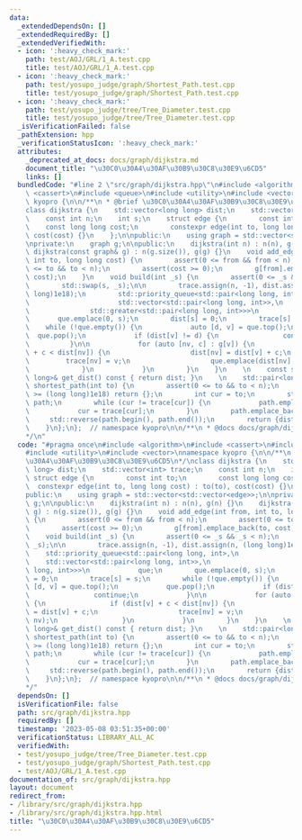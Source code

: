 ```yaml
---
data:
  _extendedDependsOn: []
  _extendedRequiredBy: []
  _extendedVerifiedWith:
  - icon: ':heavy_check_mark:'
    path: test/AOJ/GRL/1_A.test.cpp
    title: test/AOJ/GRL/1_A.test.cpp
  - icon: ':heavy_check_mark:'
    path: test/yosupo_judge/graph/Shortest_Path.test.cpp
    title: test/yosupo_judge/graph/Shortest_Path.test.cpp
  - icon: ':heavy_check_mark:'
    path: test/yosupo_judge/tree/Tree_Diameter.test.cpp
    title: test/yosupo_judge/tree/Tree_Diameter.test.cpp
  _isVerificationFailed: false
  _pathExtension: hpp
  _verificationStatusIcon: ':heavy_check_mark:'
  attributes:
    _deprecated_at_docs: docs/graph/dijkstra.md
    document_title: "\u30C0\u30A4\u30AF\u30B9\u30C8\u30E9\u6CD5"
    links: []
  bundledCode: "#line 2 \"src/graph/dijkstra.hpp\"\n#include <algorithm>\n#include\
    \ <cassert>\n#include <queue>\n#include <utility>\n#include <vector>\nnamespace\
    \ kyopro {\n\n/**\n * @brief \u30C0\u30A4\u30AF\u30B9\u30C8\u30E9\u6CD5\n*/\n\
    class dijkstra {\n    std::vector<long long> dist;\n    std::vector<int> trace;\n\
    \    const int n;\n    int s;\n    struct edge {\n        const int to;\n    \
    \    const long long cost;\n        constexpr edge(int to, long long cost) : to(to),\
    \ cost(cost) {}\n    };\n\npublic:\n    using graph = std::vector<std::vector<edge>>;\n\
    \nprivate:\n    graph g;\n\npublic:\n    dijkstra(int n) : n(n), g(n) {}\n   \
    \ dijkstra(const graph& g) : n(g.size()), g(g) {}\n    void add_edge(int from,\
    \ int to, long long cost) {\n        assert(0 <= from && from < n);\n        assert(0\
    \ <= to && to < n);\n        assert(cost >= 0);\n        g[from].emplace_back(to,\
    \ cost);\n    }\n    void build(int _s) {\n        assert(0 <= _s && _s < n);\n\
    \        std::swap(s, _s);\n\n        trace.assign(n, -1), dist.assign(n, (long\
    \ long)1e18);\n        std::priority_queue<std::pair<long long, int>,\n      \
    \                      std::vector<std::pair<long long, int>>,\n             \
    \               std::greater<std::pair<long long, int>>>\n            que;\n \
    \       que.emplace(0, s);\n        dist[s] = 0;\n        trace[s] = s;\n    \
    \    while (!que.empty()) {\n            auto [d, v] = que.top();\n          \
    \  que.pop();\n            if (dist[v] != d) {\n                continue;\n  \
    \          }\n\n            for (auto [nv, c] : g[v]) {\n                if (dist[v]\
    \ + c < dist[nv]) {\n                    dist[nv] = dist[v] + c;\n           \
    \         trace[nv] = v;\n                    que.emplace(dist[nv], nv);\n   \
    \             }\n            }\n        }\n    }\n    \n    const std::vector<long\
    \ long>& get_dist() const { return dist; }\n    \n    std::pair<long long, std::vector<int>>\
    \ shortest_path(int to) {\n        assert(0 <= to && to < n);\n        if (dist[to]\
    \ >= (long long)1e18) return {};\n        int cur = to;\n        std::vector<int>\
    \ path;\n        while (cur != trace[cur]) {\n            path.emplace_back(cur);\n\
    \            cur = trace[cur];\n        }\n        path.emplace_back(s);\n   \
    \     std::reverse(path.begin(), path.end());\n        return {dist[to], path};\n\
    \    }\n};\n};  // namespace kyopro\n\n/**\n * @docs docs/graph/dijkstra.md\n\
    */\n"
  code: "#pragma once\n#include <algorithm>\n#include <cassert>\n#include <queue>\n\
    #include <utility>\n#include <vector>\nnamespace kyopro {\n\n/**\n * @brief \u30C0\
    \u30A4\u30AF\u30B9\u30C8\u30E9\u6CD5\n*/\nclass dijkstra {\n    std::vector<long\
    \ long> dist;\n    std::vector<int> trace;\n    const int n;\n    int s;\n   \
    \ struct edge {\n        const int to;\n        const long long cost;\n      \
    \  constexpr edge(int to, long long cost) : to(to), cost(cost) {}\n    };\n\n\
    public:\n    using graph = std::vector<std::vector<edge>>;\n\nprivate:\n    graph\
    \ g;\n\npublic:\n    dijkstra(int n) : n(n), g(n) {}\n    dijkstra(const graph&\
    \ g) : n(g.size()), g(g) {}\n    void add_edge(int from, int to, long long cost)\
    \ {\n        assert(0 <= from && from < n);\n        assert(0 <= to && to < n);\n\
    \        assert(cost >= 0);\n        g[from].emplace_back(to, cost);\n    }\n\
    \    void build(int _s) {\n        assert(0 <= _s && _s < n);\n        std::swap(s,\
    \ _s);\n\n        trace.assign(n, -1), dist.assign(n, (long long)1e18);\n    \
    \    std::priority_queue<std::pair<long long, int>,\n                        \
    \    std::vector<std::pair<long long, int>>,\n                            std::greater<std::pair<long\
    \ long, int>>>\n            que;\n        que.emplace(0, s);\n        dist[s]\
    \ = 0;\n        trace[s] = s;\n        while (!que.empty()) {\n            auto\
    \ [d, v] = que.top();\n            que.pop();\n            if (dist[v] != d) {\n\
    \                continue;\n            }\n\n            for (auto [nv, c] : g[v])\
    \ {\n                if (dist[v] + c < dist[nv]) {\n                    dist[nv]\
    \ = dist[v] + c;\n                    trace[nv] = v;\n                    que.emplace(dist[nv],\
    \ nv);\n                }\n            }\n        }\n    }\n    \n    const std::vector<long\
    \ long>& get_dist() const { return dist; }\n    \n    std::pair<long long, std::vector<int>>\
    \ shortest_path(int to) {\n        assert(0 <= to && to < n);\n        if (dist[to]\
    \ >= (long long)1e18) return {};\n        int cur = to;\n        std::vector<int>\
    \ path;\n        while (cur != trace[cur]) {\n            path.emplace_back(cur);\n\
    \            cur = trace[cur];\n        }\n        path.emplace_back(s);\n   \
    \     std::reverse(path.begin(), path.end());\n        return {dist[to], path};\n\
    \    }\n};\n};  // namespace kyopro\n\n/**\n * @docs docs/graph/dijkstra.md\n\
    */"
  dependsOn: []
  isVerificationFile: false
  path: src/graph/dijkstra.hpp
  requiredBy: []
  timestamp: '2023-05-08 03:51:35+00:00'
  verificationStatus: LIBRARY_ALL_AC
  verifiedWith:
  - test/yosupo_judge/tree/Tree_Diameter.test.cpp
  - test/yosupo_judge/graph/Shortest_Path.test.cpp
  - test/AOJ/GRL/1_A.test.cpp
documentation_of: src/graph/dijkstra.hpp
layout: document
redirect_from:
- /library/src/graph/dijkstra.hpp
- /library/src/graph/dijkstra.hpp.html
title: "\u30C0\u30A4\u30AF\u30B9\u30C8\u30E9\u6CD5"
---
```

